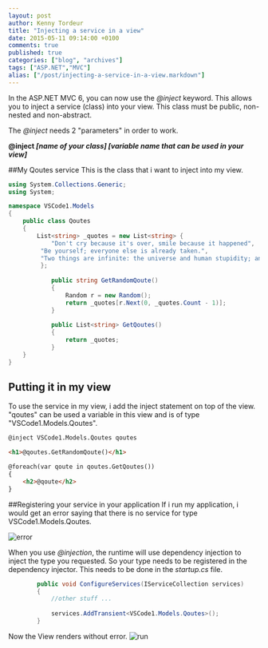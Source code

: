 ```yaml
---
layout: post
author: Kenny Tordeur
title: "Injecting a service in a view"
date: 2015-05-11 09:14:00 +0100
comments: true
published: true
categories: ["blog", "archives"]
tags: ["ASP.NET","MVC"]
alias: ["/post/injecting-a-service-in-a-view.markdown"]
---
```

In the ASP.NET MVC 6, you can now use the *@inject* keyword. This allows you to inject a service (class) into your view. This class must be public, non-nested and non-abstract.

The *@inject* needs 2 "parameters" in order to work. 


**@inject _[name of your class]</italic> [variable name that can be used in your view]_**


##My Qoutes service
This is the class that i want to inject into my view.
```csharp
using System.Collections.Generic;
using System;

namespace VSCode1.Models
{
    public class Qoutes
	{
		List<string> _quotes = new List<string> { 
			"Don't cry because it's over, smile because it happened",
		 "Be yourself; everyone else is already taken.",
		 "Two things are infinite: the universe and human stupidity; and I'm not sure about the universe."		  
		 };
		 
			public string GetRandomQoute()
			{
				Random r = new Random();				
				return _quotes[r.Next(0, _quotes.Count - 1)];
			}
			
			public List<string> GetQoutes()
			{
				return _quotes;
			}
	}
}
```
## Putting it in my view
To use the service in my view, i add the inject statement on top of the view. "qoutes" can be used a variable in this view and is of type "VSCode1.Models.Qoutes".

```html
@inject VSCode1.Models.Qoutes qoutes

<h1>@qoutes.GetRandomQoute()</h1>

@foreach(var qoute in qoutes.GetQoutes())
{
    <h2>@qoute</h2>
}
```
##Registering your service in your application
If i run my application, i would get an error saying that there is no service for type VSCode1.Models.Qoutes.

![error](http://blog.kennytordeur.be/images/2015-05-22-Injecting-a-service-in-a-view./error.gif)

When you use *@injection*, the runtime will use dependency injection to inject the type you requested. So your type needs to be registered in the dependency injector. This needs to be done in the *startup.cs* file.

```csharp
        public void ConfigureServices(IServiceCollection services)
        {
            //other stuff ...
            
            services.AddTransient<VSCode1.Models.Qoutes>();
        }
```
Now the View renders without error.
![run](http://blog.kennytordeur.be/images/2015-05-22-Injecting-a-service-in-a-view./run.gif)

